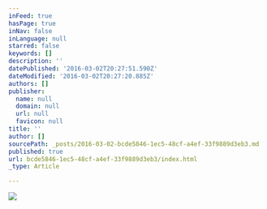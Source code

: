 ```yaml
---
inFeed: true
hasPage: true
inNav: false
inLanguage: null
starred: false
keywords: []
description: ''
datePublished: '2016-03-02T20:27:51.590Z'
dateModified: '2016-03-02T20:27:20.885Z'
authors: []
publisher:
  name: null
  domain: null
  url: null
  favicon: null
title: ''
author: []
sourcePath: _posts/2016-03-02-bcde5846-1ec5-48cf-a4ef-33f9889d3eb3.md
published: true
url: bcde5846-1ec5-48cf-a4ef-33f9889d3eb3/index.html
_type: Article

---
```

![](https://the-grid-user-content.s3-us-west-2.amazonaws.com/381d993b-d5e8-4b89-b106-46e2c798c748.jpg)